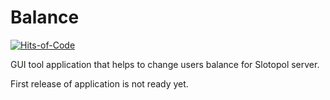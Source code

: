 # Balance

[![Hits-of-Code](https://hitsofcode.com/github/slotopol/balance?branch=main)](https://hitsofcode.com/github/slotopol/balance/view?branch=main)

GUI tool application that helps to change users balance for Slotopol server.

First release of application is not ready yet.
